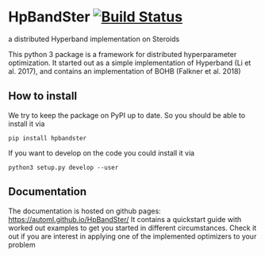 # HpBandSter [![Build Status](https://travis-ci.org/automl/HpBandSter.svg?branch=master)](https://travis-ci.org/automl/HpBandSter)
a distributed Hyperband implementation on Steroids

This python 3 package is a framework for distributed hyperparameter optimization.
It started out as a simple implementation of Hyperband (Li et al. 2017), and contains
an implementation of BOHB (Falkner et al. 2018)

## How to install

We try to keep the package on PyPI up to date. So you should be able to install it via
```
pip install hpbandster
```
If you want to develop on the code you could install it via

```
python3 setup.py develop --user
```

## Documentation

The documentation is hosted on github pages: https://automl.github.io/HpBandSter/
It contains a quickstart guide with worked out examples to get you started in different circumstances.
Check it out if you are interest in applying one of the implemented optimizers to your problem
